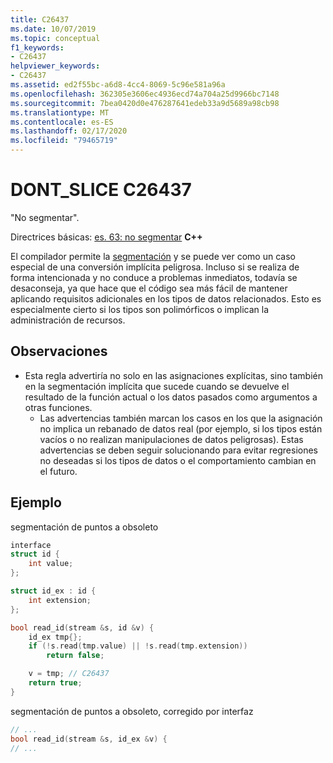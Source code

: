 ```yaml
---
title: C26437
ms.date: 10/07/2019
ms.topic: conceptual
f1_keywords:
- C26437
helpviewer_keywords:
- C26437
ms.assetid: ed2f55bc-a6d8-4cc4-8069-5c96e581a96a
ms.openlocfilehash: 362305e3606ec4936ecd74a704a25d9966bc7148
ms.sourcegitcommit: 7bea0420d0e476287641edeb33a9d5689a98cb98
ms.translationtype: MT
ms.contentlocale: es-ES
ms.lasthandoff: 02/17/2020
ms.locfileid: "79465719"
---
```

# <a name="c26437-dont_slice"></a>DONT_SLICE C26437

"No segmentar".

Directrices básicas: [es. 63: no segmentar](https://github.com/isocpp/CppCoreGuidelines/blob/master/CppCoreGuidelines.md#Res-slice) **C++**

El compilador permite la [segmentación](https://en.wikipedia.org/wiki/Object_slicing) y se puede ver como un caso especial de una conversión implícita peligrosa. Incluso si se realiza de forma intencionada y no conduce a problemas inmediatos, todavía se desaconseja, ya que hace que el código sea más fácil de mantener aplicando requisitos adicionales en los tipos de datos relacionados. Esto es especialmente cierto si los tipos son polimórficos o implican la administración de recursos.

## <a name="remarks"></a>Observaciones

- Esta regla advertiría no solo en las asignaciones explícitas, sino también en la segmentación implícita que sucede cuando se devuelve el resultado de la función actual o los datos pasados como argumentos a otras funciones.
  - Las advertencias también marcan los casos en los que la asignación no implica un rebanado de datos real (por ejemplo, si los tipos están vacíos o no realizan manipulaciones de datos peligrosas). Estas advertencias se deben seguir solucionando para evitar regresiones no deseadas si los tipos de datos o el comportamiento cambian en el futuro.

## <a name="example"></a>Ejemplo

segmentación de puntos a obsoleto

```cpp
interface
struct id {
    int value;
};

struct id_ex : id {
    int extension;
};

bool read_id(stream &s, id &v) {
    id_ex tmp{};
    if (!s.read(tmp.value) || !s.read(tmp.extension))
        return false;

    v = tmp; // C26437
    return true;
}
```

segmentación de puntos a obsoleto, corregido por interfaz

```cpp
// ...
bool read_id(stream &s, id_ex &v) {
// ...
```
